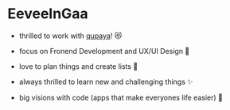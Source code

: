 # EeveeInGaa

- thrilled to work with [qupaya](https://github.com/qupaya)! 😻

- focus on Fronend Development and UX/UI Design 🌷

- love to plan things and create lists 🌱

- always thrilled to learn new and challenging things ✨

- big visions with code (apps that make everyones life easier) 🪽
